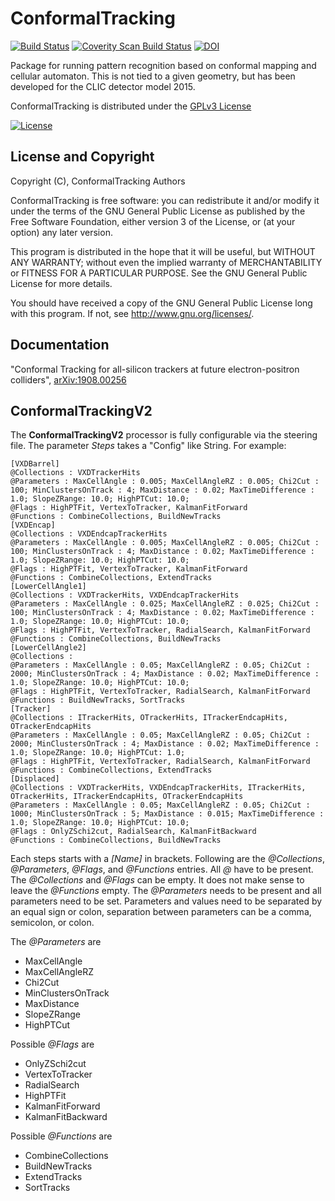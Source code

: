 # ConformalTracking
[![Build Status](https://travis-ci.com/iLCSoft/ConformalTracking.svg?branch=master)](https://travis-ci.com/iLCSoft/ConformalTracking)
[![Coverity Scan Build Status](https://scan.coverity.com/projects/12348/badge.svg)](https://scan.coverity.com/projects/ilcsoft-conformaltracking)
[![DOI](https://zenodo.org/badge/DOI/10.5281/zenodo.2708196.svg)](https://doi.org/10.5281/zenodo.2708196)

Package for running pattern recognition based on conformal mapping and cellular automaton. This is not tied to a given geometry, but has been developed for the CLIC detector model 2015.

ConformalTracking is distributed under the [GPLv3 License](http://www.gnu.org/licenses/gpl-3.0.en.html)

[![License](https://www.gnu.org/graphics/gplv3-127x51.png)](https://www.gnu.org/licenses/gpl-3.0.en.html)


## License and Copyright
Copyright (C), ConformalTracking Authors

ConformalTracking is free software: you can redistribute it and/or modify it under the terms of the GNU General Public License as published by the Free Software Foundation, either version 3 of the License, or (at your option) any later version.

This program is distributed in the hope that it will be useful, but WITHOUT ANY WARRANTY; without even the implied warranty of MERCHANTABILITY or FITNESS FOR A PARTICULAR PURPOSE.  See the GNU General Public License for more details.

You should have received a copy of the GNU General Public License long with this program.  If not, see <http://www.gnu.org/licenses/>.


## Documentation
"Conformal Tracking for all-silicon trackers at future electron-positron colliders", [arXiv:1908.00256](https://arxiv.org/abs/1908.00256)

## ConformalTrackingV2

The **ConformalTrackingV2** processor is fully configurable via the steering
file. The parameter *Steps* takes a "Config" like String.  For example:

    [VXDBarrel]
    @Collections : VXDTrackerHits
    @Parameters : MaxCellAngle : 0.005; MaxCellAngleRZ : 0.005; Chi2Cut : 100; MinClustersOnTrack : 4; MaxDistance : 0.02; MaxTimeDifference : 1.0; SlopeZRange: 10.0; HighPTCut: 10.0;
    @Flags : HighPTFit, VertexToTracker, KalmanFitForward
    @Functions : CombineCollections, BuildNewTracks
    [VXDEncap]
    @Collections : VXDEndcapTrackerHits
    @Parameters : MaxCellAngle : 0.005; MaxCellAngleRZ : 0.005; Chi2Cut : 100; MinClustersOnTrack : 4; MaxDistance : 0.02; MaxTimeDifference : 1.0; SlopeZRange: 10.0; HighPTCut: 10.0;
    @Flags : HighPTFit, VertexToTracker, KalmanFitForward
    @Functions : CombineCollections, ExtendTracks
    [LowerCellAngle1]
    @Collections : VXDTrackerHits, VXDEndcapTrackerHits
    @Parameters : MaxCellAngle : 0.025; MaxCellAngleRZ : 0.025; Chi2Cut : 100; MinClustersOnTrack : 4; MaxDistance : 0.02; MaxTimeDifference : 1.0; SlopeZRange: 10.0; HighPTCut: 10.0;
    @Flags : HighPTFit, VertexToTracker, RadialSearch, KalmanFitForward
    @Functions : CombineCollections, BuildNewTracks
    [LowerCellAngle2]
    @Collections :
    @Parameters : MaxCellAngle : 0.05; MaxCellAngleRZ : 0.05; Chi2Cut : 2000; MinClustersOnTrack : 4; MaxDistance : 0.02; MaxTimeDifference : 1.0; SlopeZRange: 10.0; HighPTCut: 10.0;
    @Flags : HighPTFit, VertexToTracker, RadialSearch, KalmanFitForward
    @Functions : BuildNewTracks, SortTracks
    [Tracker]
    @Collections : ITrackerHits, OTrackerHits, ITrackerEndcapHits, OTrackerEndcapHits
    @Parameters : MaxCellAngle : 0.05; MaxCellAngleRZ : 0.05; Chi2Cut : 2000; MinClustersOnTrack : 4; MaxDistance : 0.02; MaxTimeDifference : 1.0; SlopeZRange: 10.0; HighPTCut: 1.0;
    @Flags : HighPTFit, VertexToTracker, RadialSearch, KalmanFitForward
    @Functions : CombineCollections, ExtendTracks
    [Displaced]
    @Collections : VXDTrackerHits, VXDEndcapTrackerHits, ITrackerHits, OTrackerHits, ITrackerEndcapHits, OTrackerEndcapHits
    @Parameters : MaxCellAngle : 0.05; MaxCellAngleRZ : 0.05; Chi2Cut : 1000; MinClustersOnTrack : 5; MaxDistance : 0.015; MaxTimeDifference : 1.0; SlopeZRange: 10.0; HighPTCut: 10.0;
    @Flags : OnlyZSchi2cut, RadialSearch, KalmanFitBackward
    @Functions : CombineCollections, BuildNewTracks

Each steps starts with a *[Name]* in brackets. Following are the *@Collections*,
*@Parameters*, *@Flags*, and *@Functions* entries. All *@* have to be
present. The *@Collections* and *@Flags* can be empty. It does not make sense to
leave the *@Functions* empty. The *@Parameters* needs to be present and all
parameters need to be set. Parameters and values need to be separated by an
equal sign or colon, separation between parameters can be a comma, semicolon, or colon.

The *@Parameters* are

  * MaxCellAngle
  * MaxCellAngleRZ
  * Chi2Cut
  * MinClustersOnTrack
  * MaxDistance
  * SlopeZRange
  * HighPTCut

Possible *@Flags* are

  * OnlyZSchi2cut
  * VertexToTracker
  * RadialSearch
  * HighPTFit
  * KalmanFitForward
  * KalmanFitBackward

Possible *@Functions* are

  * CombineCollections
  * BuildNewTracks
  * ExtendTracks
  * SortTracks


